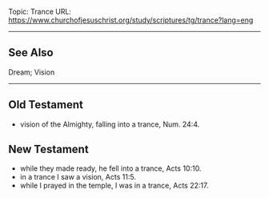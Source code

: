 Topic: Trance
URL: https://www.churchofjesuschrist.org/study/scriptures/tg/trance?lang=eng

---

## See Also

Dream; Vision

---

## Old Testament

- vision of the Almighty, falling into a trance, Num. 24:4.

## New Testament

- while they made ready, he fell into a trance, Acts 10:10.
- in a trance I saw a vision, Acts 11:5.
- while I prayed in the temple, I was in a trance, Acts 22:17.

